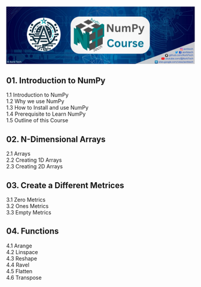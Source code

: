 ![cover](cover.png)
## 01. Introduction to NumPy
1.1 Introduction to NumPy</br>
1.2 Why we use NumPy </br>
1.3 How to Install and use NumPy </br>
1.4 Prerequisite to Learn NumPy </br>
1.5 Outline of this Course </br>

## 02. N-Dimensional Arrays
2.1 Arrays </br>
2.2 Creating 1D Arrays </br>
2.3 Creating 2D Arrays </br>

## 03. Create a Different Metrices
3.1 Zero Metrics </br>
3.2 Ones Metrics </br>
3.3 Empty Metrics </br>

## 04. Functions
4.1 Arange </br>
4.2 Linspace </br>
4.3 Reshape </br>
4.4 Ravel </br>
4.5 Flatten </br>
4.6 Transpose
